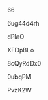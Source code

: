 66
































6ug44d4rh
















dPlaO








XFDpBLo




8cQyRdDx0


0ubqPM

PvzK2W
